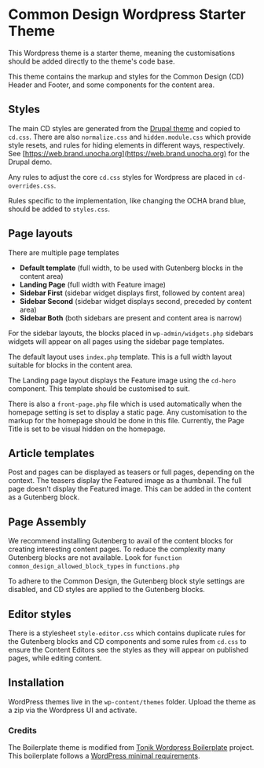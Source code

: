 # Common Design Wordpress Starter Theme
This Wordpress theme is a starter theme, meaning the customisations should be added directly to the theme's code base.

This theme contains the markup and styles for the Common Design (CD) Header and Footer, and some components for the 
content area.

## Styles
The main CD styles are generated from the [Drupal theme](https://github.com/UN-OCHA/common_design) and copied to
`cd.css`. There are also `normalize.css` and `hidden.module.css` which provide style resets, and rules for hiding
elements in different ways, respectively. See [https://web.brand.unocha.org](https://web.brand.unocha.org) for the Drupal demo.

Any rules to adjust the core `cd.css` styles for Wordpress are placed in `cd-overrides.css`.

Rules specific to the implementation, like changing the OCHA brand blue, should be added to `styles.css`.

## Page layouts
There are multiple page templates
- **Default template** (full width, to be used with Gutenberg blocks in the content area)
- **Landing Page** (full width with Feature image)
- **Sidebar First** (sidebar widget displays first, followed by content area)
- **Sidebar Second** (sidebar widget displays second, preceded by content area)
- **Sidebar Both** (both sidebars are present and content area is narrow)

For the sidebar layouts, the blocks placed in `wp-admin/widgets.php` sidebars widgets will appear on all pages using the
sidebar page templates.

The default layout uses `index.php` template. This is a full width layout suitable for blocks in the content area.

The Landing page layout displays the Feature image using the `cd-hero` component. This template should be customised to suit.

There is also a `front-page.php` file which is used automatically when the homepage setting is set to display a static page. Any customisation to the markup for the homepage should be done in this file. Currently, the Page Title is set to be visual hidden on the homepage.

## Article templates
Post and pages can be displayed as teasers or full pages, depending on the context. The teasers display the Featured image as a thumbnail. The full page doesn't display the Featured image. This can be added in the content as a Gutenberg block.

## Page Assembly
We recommend installing Gutenberg to avail of the content blocks for creating interesting content pages. To reduce the complexity many Gutenberg blocks are not available. Look for `function common_design_allowed_block_types` in `functions.php`

To adhere to the Common Design, the Gutenberg block style settings are disabled, and CD styles are applied to the Gutenberg blocks.

## Editor styles
There is a stylesheet `style-editor.css` which contains duplicate rules for the Gutenberg blocks and CD components and some rules from `cd.css` to ensure the Content Editors see the styles as they will appear on published pages, while editing content.

## Installation
WordPress themes live in the `wp-content/themes` folder. Upload the theme as a zip via the Wordpress UI and activate.

### Credits
The Boilerplate theme is modified from [Tonik Wordpress Boilerplate](//github.com/tonik/wordpress-theme-boilerplate/release) project. This boilerplate follows a [WordPress minimal requirements](https://wordpress.org/about/requirements/).

